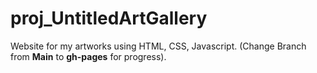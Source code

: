 # proj_UntitledArtGallery
Website for my artworks using HTML, CSS, Javascript.
(Change Branch from **Main** to **gh-pages** for progress).
